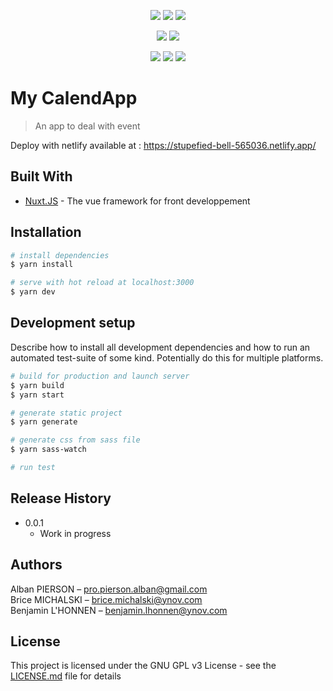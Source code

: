 <p align="center">
  <a href="https://mergify.io" alt="mergify-status"><img src="https://img.shields.io/endpoint.svg?url=https://gh.mergify.io/badges/MyCalendApp/frontend&style=flat" /></a>
  <a href="https://david-dm.org/MyCalendApp/frontend" alt="Dependencies"><img src="https://david-dm.org/MyCalendApp/frontend.svg" /></a>
  <a href="http://www.gnu.org/licenses/gpl-3.0" alt="License: GPL v3"><img src="https://img.shields.io/badge/License-GPL%20v3-blue.svg" /></a>
</p>
<p align="center">
  <a href="https://snyk.io/test/github/MyCalendApp/frontend" alt="Known Vulnerabilities"><img src="https://snyk.io/test/github/MyCalendApp/frontend/badge.svg" /></a>
  <a href="https://codeclimate.com/github/Zalbani/my-front/maintainability" alt="Maintainability"><img src="https://api.codeclimate.com/v1/badges/db92dbcfec4dfc407995/maintainability" /></a>
</p>
<p align="center">
  <a href="https://github.com/MyCalendApp/frontend/commits/master" alt="LastCommit"><img src="https://img.shields.io/github/last-commit/MyCalendApp/frontend?style=flat-square" /></a>
  <a href="http://hits.dwyl.com/MyCalendApp/frontend" alt="HitCount"><img src="http://hits.dwyl.com/MyCalendApp/frontend.svg" /></a>
  <a href="https://app.netlify.com/sites/stupefied-bell-565036/deploys" alt="Netlify Status"><img src="https://api.netlify.com/api/v1/badges/c305d44b-4576-4434-899e-db4bc101b8c4/deploy-status" /></a>
</p>

# My CalendApp
> An app to deal with event

Deploy with netlify available at : https://stupefied-bell-565036.netlify.app/

## Built With

* [Nuxt.JS](https://github.com/nuxt/nuxt.js) - The vue framework for front developpement


## Installation

```bash
# install dependencies
$ yarn install

# serve with hot reload at localhost:3000
$ yarn dev
```

## Development setup

Describe how to install all development dependencies and how to run an automated test-suite of some kind. Potentially do this for multiple platforms.

```bash
# build for production and launch server
$ yarn build
$ yarn start

# generate static project
$ yarn generate

# generate css from sass file
$ yarn sass-watch

# run test

```

## Release History

* 0.0.1
    * Work in progress

## Authors

Alban PIERSON – pro.pierson.alban@gmail.com  
Brice MICHALSKI – brice.michalski@ynov.com  
Benjamin L'HONNEN – benjamin.lhonnen@ynov.com  


## License

This project is licensed under the GNU GPL v3 License - see the [LICENSE.md](LICENSE.md) file for details
